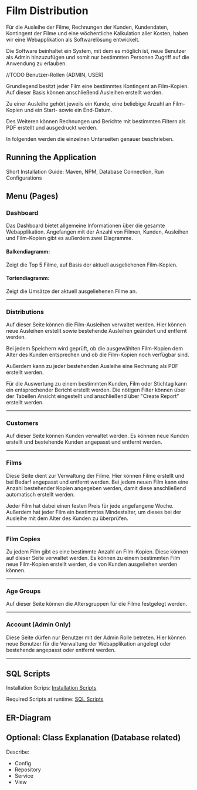 # Film Distribution

Für die Ausleihe der Filme, Rechnungen der Kunden, Kundendaten, Kontingent der Filme und eine wöchentliche Kalkulation
aller Kosten, haben wir eine Webapplikation als Softwarelösung entwickelt.

Die Software beinhaltet ein System, mit dem es möglich ist, neue Benutzer als Admin hinzuzufügen und somit nur
bestimmten Personen Zugriff auf die Anwendung zu erlauben.

//TODO Benutzer-Rollen (ADMIN, USER)

Grundlegend besitzt jeder Film eine bestimmtes Kontingent an Film-Kopien.
Auf dieser Basis können anschließend Ausleihen erstellt werden.

Zu einer Ausleihe gehört jeweils ein Kunde, eine beliebige Anzahl an Film-Kopien und
ein Start- sowie ein End-Datum.

Des Weiteren können Rechnungen und Berichte mit bestimmten Filtern als PDF erstellt und ausgedruckt werden.

In folgenden werden die einzelnen Unterseiten genauer beschrieben.


## Running the Application

Short Installation Guide: Maven, NPM, Database Connection, Run Configurations

## Menu (Pages)

### Dashboard

Das Dashboard bietet allgemeine Informationen über die gesamte Webapplikation.
Angefangen mit der Anzahl von Filmen, Kunden, Ausleihen und Film-Kopien gibt es außerdem zwei Diagramme.

#### Balkendiagramm:

Zeigt die Top 5 Filme, auf Basis der aktuell ausgeliehenen Film-Kopien.

#### Tortendiagramm:

Zeigt die Umsätze der aktuell ausgeliehenen Filme an.

___
### Distributions

Auf dieser Seite können die Film-Ausleihen verwaltet werden.
Hier können neue Ausleihen erstellt sowie bestehende Ausleihen geändert und entfernt werden.

Bei jedem Speichern wird geprüft, ob die ausgewählten Film-Kopien dem Alter des Kunden entsprechen
und ob die Film-Kopien noch verfügbar sind.

Außerdem kann zu jeder bestehenden Ausleihe eine Rechnung als PDF erstellt werden.

Für die Auswertung zu einem bestimmten Kunden, Film oder Stichtag kann ein entsprechender Bericht erstellt werden.
Die nötigen Filter können über der Tabellen Ansicht eingestellt und anschließend über "Create Report" erstellt werden.

___
### Customers

Auf dieser Seite können Kunden verwaltet werden.
Es können neue Kunden erstellt und bestehende Kunden angepasst und entfernt werden.

___
### Films

Diese Seite dient zur Verwaltung der Filme. Hier können Filme erstellt und bei Bedarf angepasst und entfernt werden.
Bei jedem neuen Film kann eine Anzahl bestehender Kopien angegeben werden, damit diese anschließend automatisch erstellt
werden.

Jeder Film hat dabei einen festen Preis für jede angefangene Woche.
Außerdem hat jeder Film ein bestimmtes Mindestalter, um dieses bei der Ausleihe mit dem Alter des Kunden zu überprüfen.

___
### Film Copies

Zu jedem Film gibt es eine bestimmte Anzahl an Film-Kopien. Diese können auf dieser Seite verwaltet werden.
Es können zu einem bestimmten Film neue Film-Kopien erstellt werden, die von Kunden ausgeliehen werden können.

___
### Age Groups

Auf dieser Seite können die Altersgruppen für die Filme festgelegt werden.

___
### Account (Admin Only)

Diese Seite dürfen nur Benutzer mit der Admin Rolle betreten.
Hier können neue Benutzer für die Verwaltung der Webapplikation angelegt oder bestehende angepasst oder entfernt werden.

___
## SQL Scripts

Installation Scrips: [Installation Scripts](./doc/sql_installation.md)

Required Scripts at runtime: [SQL Scripts](./doc/sql.md)

## ER-Diagram

## Optional: Class Explanation (Database related)

Describe:

* Config
* Repository
* Service
* View



